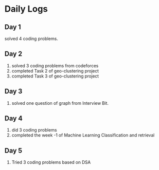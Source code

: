 # Daily Logs

## Day 1 
solved 4 coding problems.

## Day 2
1) solved 3 coding problems from codeforces
2) completed Task 2 of geo-clustering project 
3) completed Task 3 of geo-clustering project

## Day 3
1) solved one question of graph from Interview Bit.

## Day 4
1) did 3 coding problems
2) completed the week -1 of Machine Learning Classification and retrieval

## Day 5
1) Tried 3 coding problems based on DSA